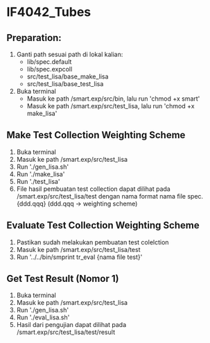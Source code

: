 # IF4042_Tubes

## Preparation:
1. Ganti path sesuai path di lokal kalian:
    - lib/spec.default
    - lib/spec.expcoll
    - src/test_lisa/base_make_lisa
    - src/test_lisa/base_test_lisa
2. Buka terminal
    - Masuk ke path /smart.exp/src/bin, lalu run 'chmod +x smart'
    - Masuk ke path /smart.exp/src/test_lisa, lalu run 'chmod +x make_lisa'

## Make Test Collection Weighting Scheme
1. Buka terminal
2. Masuk ke path /smart.exp/src/test_lisa
3. Run './gen_lisa.sh'
4. Run './make_lisa'
5. Run './test_lisa'
6. File hasil pembuatan test collection dapat dilihat pada /smart.exp/src/test_lisa/test dengan nama format nama file spec.{ddd.qqq} (ddd.qqq -> weighting scheme)

## Evaluate Test Collection Weighting Scheme
1. Pastikan sudah melakukan pembuatan test colelction
2. Masuk ke path /smart.exp/src/test_lisa/test
3. Run '../../bin/smprint tr_eval {nama file test}'

## Get Test Result (Nomor 1)
1. Buka terminal
2. Masuk ke path /smart.exp/src/test_lisa
3. Run './gen_lisa.sh'
4. Run './eval_lisa.sh'
5. Hasil dari pengujian dapat dilihat pada /smart.exp/src/test_lisa/test/result